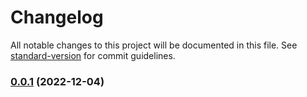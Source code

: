 # Changelog

All notable changes to this project will be documented in this file. See [standard-version](https://github.com/conventional-changelog/standard-version) for commit guidelines.

### [0.0.1](https://github.com/codeleap-uk/internal-libs-monorepo/compare/v2.1.9...v0.0.1) (2022-12-04)
